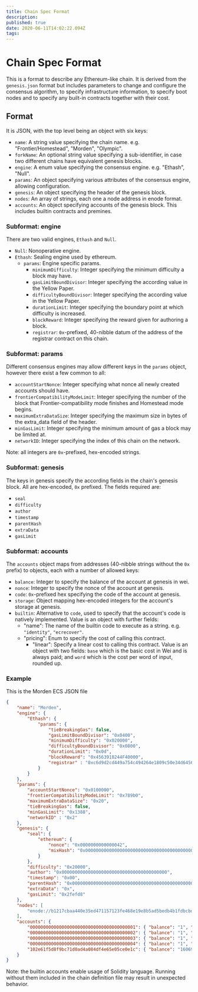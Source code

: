 ```yaml
---
title: Chain Spec Format
description: 
published: true
date: 2020-06-11T14:02:22.094Z
tags: 
---
```


# Chain Spec Format

This is a format to describe any Ethereum-like chain. It is derived from the `genesis.json` format but includes parameters to change and configure the consensus algorithm, to specify infrastructure information, to specify boot nodes and to specify any built-in contracts together with their cost.

## Format

It is JSON, with the top level being an object with six keys:

- `name`: A string value specifying the chain name. e.g. "Frontier/Homestead", "Morden", "Olympic".
- `forkName`: An optional string value specifying a sub-identifier, in case two different chains have equivalent genesis blocks.
- `engine`: A enum value specifying the consensus engine. e.g. "Ethash", "Null".
- `params`: An object specifying various attributes of the consensus engine, allowing configuration.
- `genesis`: An object specifying the header of the genesis block.
- `nodes`: An array of strings, each one a node address in enode format.
- `accounts`: An object specifying accounts of the genesis block. This includes builtin contracts and premines.

### Subformat: engine

There are two valid engines, `Ethash` and `Null`.

- `Null`: Nonoperative engine.
- `Ethash`: Sealing engine used by ethereum.
  - `params`: Engine specific params.
    - `minimumDifficulty`: Integer specifying the minimum difficulty a block may have.
    - `gasLimitBoundDivisor`: Integer specifying the according value in the Yellow Paper.
    - `difficultyBoundDivisor`: Integer specifying the according value in the Yellow Paper.
    - `durationLimit`: Integer specifying the boundary point at which difficulty is increased.
    - `blockReward`: Integer specifying the reward given for authoring a block.
    - `registrar`: `0x`-prefixed, 40-nibble datum of the address of the registrar contract on this chain.

### Subformat: params

Different consensus engines may allow different keys in the `params` object, however there exist a few common to all:

- `accountStartNonce`: Integer specifying what nonce all newly created accounts should have.
- `frontierCompatibilityModeLimit`: Integer specifying the number of the block that Frontier-compatibility mode finishes and Homestead mode begins.
- `maximumExtraDataSize`: Integer specifying the maximum size in bytes of the extra_data field of the header.
- `minGasLimit`: Integer specifying the minimum amount of gas a block may be limited at.
- `networkID`: Integer specifying the index of this chain on the network.

Note: all integers are `0x`-prefixed, hex-encoded strings.

### Subformat: genesis

The keys in genesis specify the according fields in the chain's genesis block. All are hex-encoded, `0x` prefixed. The fields required are:

- `seal`
- `difficulty`
- `author`
- `timestamp`
- `parentHash`
- `extraData`
- `gasLimit`

### Subformat: accounts

The `accounts` object maps from addresses (40-nibble strings without the `0x` prefix) to objects, each with a number of allowed keys:

- `balance`: Integer to specify the balance of the account at genesis in wei.
- `nonce`: Integer to specify the nonce of the account at genesis.
- `code`: `0x`-prefixed hex specifying the code of the account at genesis.
- `storage`: Object mapping hex-encoded integers for the account's storage at genesis.
- `builtin`: Alternative to `code`, used to specify that the account's code is natively implemented. Value is an object with further fields:
  - "name": The name of the builtin code to execute as a string. e.g. `"identity"`, `"ecrecover"`.
  - "pricing": Enum to specify the cost of calling this contract.
    - "linear": Specify a linear cost to calling this contract. Value is an object with two fields: `base` which is the basic cost in Wei and is always paid; and `word` which is the cost per word of input, rounded up.

### Example

This is the Morden ECS JSON file

```json
{
	"name": "Morden",
	"engine": {
		"Ethash": {
			"params": {
				"tieBreakingGas": false,
				"gasLimitBoundDivisor": "0x0400",
				"minimumDifficulty": "0x020000",
				"difficultyBoundDivisor": "0x0800",
				"durationLimit": "0x0d",
				"blockReward": "0x4563918244F40000",
				"registrar" : "0xc6d9d2cd449a754c494264e1809c50e34d64562b"
			}
		}
	},
	"params": {
		"accountStartNonce": "0x0100000",
		"frontierCompatibilityModeLimit": "0x789b0",
		"maximumExtraDataSize": "0x20",
		"tieBreakingGas": false,
		"minGasLimit": "0x1388",
		"networkID" : "0x2"
	},
	"genesis": {
		"seal": {
			"ethereum": {
				"nonce": "0x0000000000000042",
				"mixHash": "0x0000000000000000000000000000000000000000000000000000000000000000"
			}
		},
		"difficulty": "0x20000",
		"author": "0x0000000000000000000000000000000000000000",
		"timestamp": "0x00",
		"parentHash": "0x0000000000000000000000000000000000000000000000000000000000000000",
		"extraData": "0x",
		"gasLimit": "0x2fefd8"
	},
	"nodes": [
		"enode://b1217cbaa440e35ed471157123fe468e19e8b5ad5bedb4b1fdbcbdab6fb2f5ed3e95dd9c24a22a79fdb2352204cea207df27d92bfd21bfd41545e8b16f637499@104.44.138.37:30303"
	],
	"accounts": {
		"0000000000000000000000000000000000000001": { "balance": "1", "nonce": "1048576", "builtin": { "name": "ecrecover", "pricing": { "linear": { "base": 3000, "word": 0 } } } },
		"0000000000000000000000000000000000000002": { "balance": "1", "nonce": "1048576", "builtin": { "name": "sha256", "pricing": { "linear": { "base": 60, "word": 12 } } } },
		"0000000000000000000000000000000000000003": { "balance": "1", "nonce": "1048576", "builtin": { "name": "ripemd160", "pricing": { "linear": { "base": 600, "word": 120 } } } },
		"0000000000000000000000000000000000000004": { "balance": "1", "nonce": "1048576", "builtin": { "name": "identity", "pricing": { "linear": { "base": 15, "word": 3 } } } },
		"102e61f5d8f9bc71d0ad4a084df4e65e05ce0e1c": { "balance": "1606938044258990275541962092341162602522202993782792835301376", "nonce": "1048576" }
	}
}
```
Note: the builtin accounts enable usage of Solidity language.  Running without them included in the chain definition file may result in unexpected behavior.  